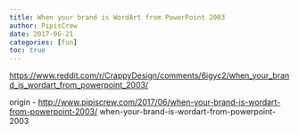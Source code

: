 ```yaml
---
title: When your brand is WordArt from PowerPoint 2003
author: PipisCrew
date: 2017-06-21
categories: [fun]
toc: true
---
```


https://www.reddit.com/r/CrappyDesign/comments/6igyc2/when_your_brand_is_wordart_from_powerpoint_2003/

origin - http://www.pipiscrew.com/2017/06/when-your-brand-is-wordart-from-powerpoint-2003/ when-your-brand-is-wordart-from-powerpoint-2003
